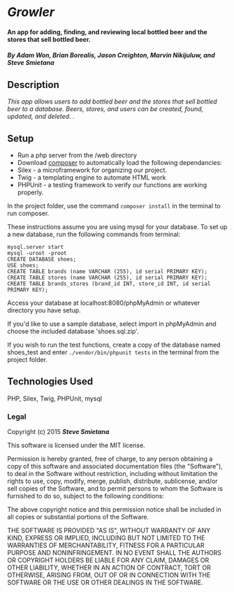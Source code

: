 # _Growler_

#### An app for adding, finding, and reviewing local bottled beer and the stores that sell bottled beer.

##### _By Adam Won, Brian Borealis, Jason Creighton, Marvin Nikijuluw, and Steve Smietana_

## Description

_This app allows users to add bottled beer and the stores that sell bottled beer to a database.  Beers, stores, and users can be created, found, updated, and deleted.  ._

## Setup

- Run a php server from the /web directory
- Download [composer](https://getcomposer.org/) to automatically load the following dependancies:
 - Silex - a microframework for organizing our project.
 - Twig - a templating engine to automate HTML work
 - PHPUnit - a testing framework to verify our functions are working properly.

In the project folder, use the command `composer install` in the terminal to run composer.

These instructions assume you are using mysql for your database.
To set up a new database, run the following commands from terminal:
```
mysql.server start
mysql -uroot -proot
CREATE DATABASE shoes;
USE shoes;
CREATE TABLE brands (name VARCHAR (255), id serial PRIMARY KEY);
CREATE TABLE stores (name VARCHAR (255), id serial PRIMARY KEY);
CREATE TABLE brands_stores (brand_id INT, store_id INT, id serial PRIMARY KEY);
```
Access your database at localhost:8080/phpMyAdmin or whatever directory you have setup.

If you'd like to use a sample database, select import in phpMyAdmin and choose
the included database 'shoes.sql.zip'.

If you wish to run the test functions, create a copy of the database named shoes_test and enter `./vendor/bin/phpunit tests` in the terminal from the project folder.

## Technologies Used

PHP, Silex, Twig, PHPUnit, mysql

### Legal

Copyright (c) 2015 **_Steve Smietana_**

This software is licensed under the MIT license.

Permission is hereby granted, free of charge, to any person obtaining a copy
of this software and associated documentation files (the "Software"), to deal
in the Software without restriction, including without limitation the rights
to use, copy, modify, merge, publish, distribute, sublicense, and/or sell
copies of the Software, and to permit persons to whom the Software is
furnished to do so, subject to the following conditions:

The above copyright notice and this permission notice shall be included in
all copies or substantial portions of the Software.

THE SOFTWARE IS PROVIDED "AS IS", WITHOUT WARRANTY OF ANY KIND, EXPRESS OR
IMPLIED, INCLUDING BUT NOT LIMITED TO THE WARRANTIES OF MERCHANTABILITY,
FITNESS FOR A PARTICULAR PURPOSE AND NONINFRINGEMENT. IN NO EVENT SHALL THE
AUTHORS OR COPYRIGHT HOLDERS BE LIABLE FOR ANY CLAIM, DAMAGES OR OTHER
LIABILITY, WHETHER IN AN ACTION OF CONTRACT, TORT OR OTHERWISE, ARISING FROM,
OUT OF OR IN CONNECTION WITH THE SOFTWARE OR THE USE OR OTHER DEALINGS IN
THE SOFTWARE.
